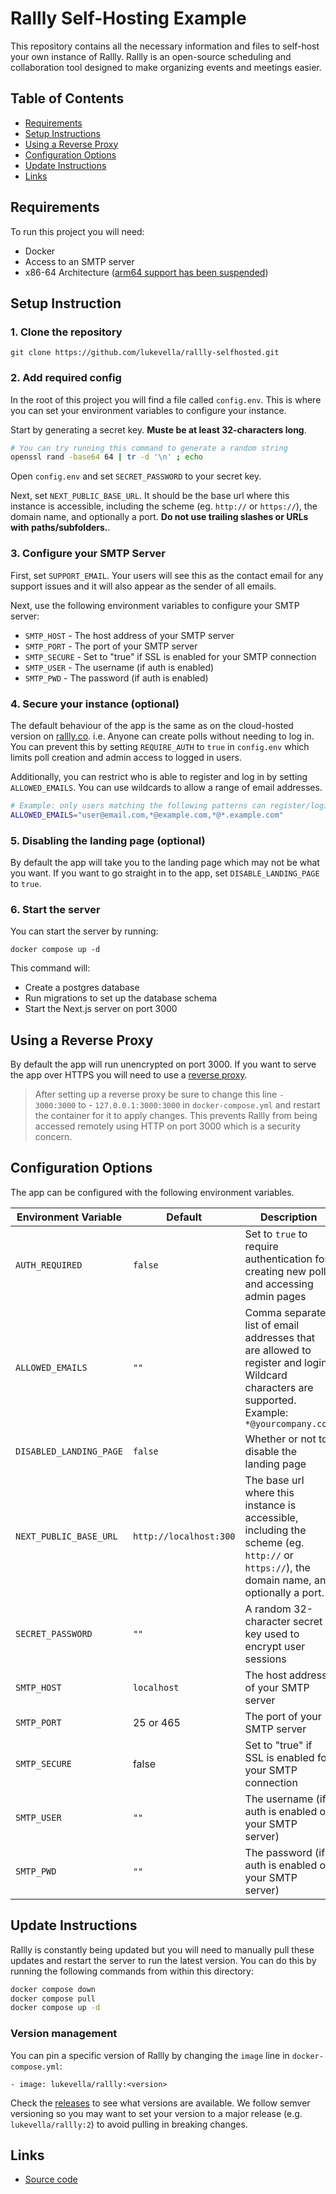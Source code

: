 # Rallly Self-Hosting Example

This repository contains all the necessary information and files to self-host your own instance of Rallly. Rallly is an open-source scheduling and collaboration tool designed to make organizing events and meetings easier.

## Table of Contents

- [Requirements](#requirements)
- [Setup Instructions](#setup-instructions)
- [Using a Reverse Proxy](#using-a-reverse-proxy)
- [Configuration Options](#configuration-options)
- [Update Instructions](#update-instructions)
- [Links](#links)

## Requirements

To run this project you will need:

- Docker
- Access to an SMTP server
- x86-64 Architecture ([arm64 support has been suspended](https://github.com/lukevella/rallly/discussions/568))

## Setup Instruction

### 1. Clone the repository

```
git clone https://github.com/lukevella/rallly-selfhosted.git
```

### 2. Add required config

In the root of this project you will find a file called `config.env`. This is where you can set your environment variables to configure your instance.

Start by generating a secret key. **Muste be at least 32-characters long**.

```sh
# You can try running this command to generate a random string
openssl rand -base64 64 | tr -d '\n' ; echo
```

Open `config.env` and set `SECRET_PASSWORD` to your secret key.

Next, set `NEXT_PUBLIC_BASE_URL`. It should be the base url where this instance is accessible, including the scheme (eg. `http://` or `https://`), the domain name, and optionally a port. **Do not use trailing slashes or URLs with paths/subfolders.**.

### 3. Configure your SMTP Server

First, set `SUPPORT_EMAIL`. Your users will see this as the contact email for any support issues and it will also appear as the sender of all emails.

Next, use the following environment variables to configure your SMTP server:

- `SMTP_HOST` - The host address of your SMTP server
- `SMTP_PORT` - The port of your SMTP server
- `SMTP_SECURE` - Set to "true" if SSL is enabled for your SMTP connection
- `SMTP_USER` - The username (if auth is enabled)
- `SMTP_PWD` - The password (if auth is enabled)

### 4. Secure your instance (optional)

The default behaviour of the app is the same as on the cloud-hosted version on [rallly.co](https://rallly.co). i.e. Anyone can create polls without needing to log in. You can prevent this by setting `REQUIRE_AUTH` to `true` in `config.env` which limits poll creation and admin access to logged in users.

Additionally, you can restrict who is able to register and log in by setting `ALLOWED_EMAILS`. You can use wildcards to allow a range of email addresses.

```sh
# Example: only users matching the following patterns can register/login
ALLOWED_EMAILS="user@email.com,*@example.com,*@*.example.com"
```

### 5. Disabling the landing page (optional)

By default the app will take you to the landing page which may not be what you want. If you want to go straight in to the app, set `DISABLE_LANDING_PAGE` to `true`.

### 6. Start the server

You can start the server by running:

```
docker compose up -d
```

This command will:

- Create a postgres database
- Run migrations to set up the database schema
- Start the Next.js server on port 3000

## Using a Reverse Proxy

By default the app will run unencrypted on port 3000. If you want to serve the app over HTTPS you will need to use a [reverse proxy](/reverse-proxy/README.md).

> After setting up a reverse proxy be sure to change this line `- 3000:3000` to - `127.0.0.1:3000:3000` in `docker-compose.yml` and restart the container for it to apply changes. This prevents Rallly from being accessed remotely using HTTP on port 3000 which is a security concern.

## Configuration Options

The app can be configured with the following environment variables.

| Environment Variable    | Default                | Description                                                                                                                                     |
| ----------------------- | ---------------------- | ----------------------------------------------------------------------------------------------------------------------------------------------- |
| `AUTH_REQUIRED`         | `false`                | Set to `true` to require authentication for creating new polls and accessing admin pages                                                        |
| `ALLOWED_EMAILS`        | `""`                   | Comma separated list of email addresses that are allowed to register and login. Wildcard characters are supported. Example: `*@yourcompany.com` |
| `DISABLED_LANDING_PAGE` | `false`                | Whether or not to disable the landing page                                                                                                      |
| `NEXT_PUBLIC_BASE_URL`  | `http://localhost:300` | The base url where this instance is accessible, including the scheme (eg. `http://` or `https://`), the domain name, and optionally a port.     |
| `SECRET_PASSWORD`       | `""`                   | A random 32-character secret key used to encrypt user sessions                                                                                  |
| `SMTP_HOST`             | `localhost`            | The host address of your SMTP server                                                                                                            |
| `SMTP_PORT`             | 25 or 465              | The port of your SMTP server                                                                                                                    |
| `SMTP_SECURE`           | false                  | Set to "true" if SSL is enabled for your SMTP connection                                                                                        |
| `SMTP_USER`             | `""`                   | The username (if auth is enabled on your SMTP server)                                                                                           |
| `SMTP_PWD`              | `""`                   | The password (if auth is enabled on your SMTP server)                                                                                           |

## Update Instructions

Rallly is constantly being updated but you will need to manually pull these updates and restart the server to run the latest version. You can do this by running the following commands from within this directory:

```sh
docker compose down
docker compose pull
docker compose up -d
```

### Version management

You can pin a specific version of Rallly by changing the `image` line in `docker-compose.yml`:

```
- image: lukevella/rallly:<version>
```

Check the [releases](https://github.com/lukevella/rallly/releases) to see what versions are available.
We follow semver versioning so you may want to set your version to a major release (e.g. `lukevella/rallly:2`) to avoid pulling in breaking changes.

## Links

- [Source code](https://github.com/lukevella/rallly)
